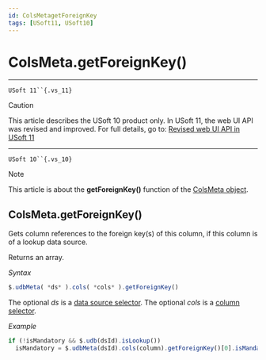 ```yaml
---
id: ColsMetagetForeignKey
tags: [USoft11, USoft10]
---
```

# ColsMeta.getForeignKey()



----

`USoft 11``{.vs_11}`

> [!CAUTION]
> This article describes the USoft 10 product only.
> In USoft 11, the web UI API was revised and improved. For full details, go to:
> [Revised web UI API in USoft 11](/docs/Web_and_app_UIs/UDB_udb/Revised_web_UI_API_in_USoft_11.md)

----

`USoft 10``{.vs_10}`

> [!NOTE]
> This article is about the **getForeignKey()** function of the [ColsMeta object](/docs/Web_and_app_UIs/UDB_ColsMeta).

## **ColsMeta.getForeignKey()**

Gets column references to the foreign key(s) of this column, if this column is of a lookup data source.

Returns an array.

*Syntax*

```js
$.udbMeta( *ds* ).cols( *cols* ).getForeignKey()
```

The optional *ds* is a [data source selector](/docs/Web_and_app_UIs/UDB_DataSourceMetaContainer/UDB_DataSourceMetaContainer_object.md). The optional *cols* is a [column selector](/docs/Web_and_app_UIs/UDB_ColsMeta/UDB_ColsMeta_object.md).

*Example*

```js
if (!isMandatory && $.udb(dsId).isLookup())
  isMandatory = $.udbMeta(dsId).cols(column).getForeignKey()[0].isMandatory();
```


   